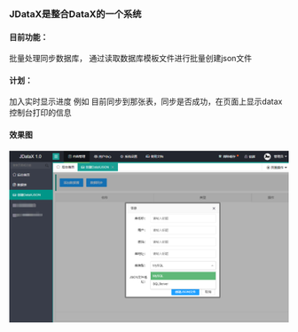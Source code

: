 ### JDataX是整合DataX的一个系统

#### 目前功能：
  批量处理同步数据库， 通过读取数据库模板文件进行批量创建json文件
  
#### 计划：
  加入实时显示进度
    例如 目前同步到那张表，同步是否成功，在页面上显示datax控制台打印的信息

#### 效果图
![xgt](https://github.com/andotorg/JDataX/blob/master/GSSB%7DZCF%25D%40E2J%5BH7X_1%5B66.png "效果图")
